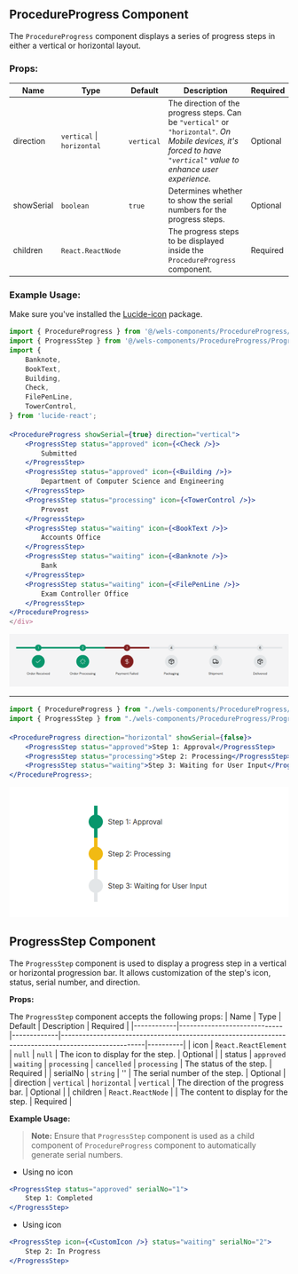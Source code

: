 ## ProcedureProgress Component

The `ProcedureProgress` component displays a series of progress steps in either a vertical or horizontal layout.

### Props:

| Name       | Type                       | Default    | Description                                                                                                                                                         | Required |
| ---------- | -------------------------- | ---------- | ------------------------------------------------------------------------------------------------------------------------------------------------------------------- | -------- |
| direction  | `vertical` \| `horizontal` | `vertical` | The direction of the progress steps. Can be `"vertical"` or `"horizontal"`. _On Mobile devices, it's forced to have `"vertical"` value to enhance user experience._ | Optional |
| showSerial | `boolean`                  | `true`     | Determines whether to show the serial numbers for the progress steps.                                                                                               | Optional |
| children   | `React.ReactNode`          |            | The progress steps to be displayed inside the `ProcedureProgress` component.                                                                                        | Required |

### Example Usage:

Make sure you've installed the [Lucide-icon](https://lucide.dev/icons/) package.

```jsx
import { ProcedureProgress } from '@/wels-components/ProcedureProgress/ProcedureProgress';
import { ProgressStep } from '@/wels-components/ProcedureProgress/ProgressStep';
import {
    Banknote,
    BookText,
    Building,
    Check,
    FilePenLine,
    TowerControl,
} from 'lucide-react';

<ProcedureProgress showSerial={true} direction="vertical">
	<ProgressStep status="approved" icon={<Check />}>
		Submitted
	</ProgressStep>
	<ProgressStep status="approved" icon={<Building />}>
		Department of Computer Science and Engineering
	</ProgressStep>
	<ProgressStep status="processing" icon={<TowerControl />}>
		Provost
	</ProgressStep>
	<ProgressStep status="waiting" icon={<BookText />}>
		Accounts Office
	</ProgressStep>
	<ProgressStep status="waiting" icon={<Banknote />}>
		Bank
	</ProgressStep>
	<ProgressStep status="waiting" icon={<FilePenLine />}>
		Exam Controller Office
	</ProgressStep>
</ProcedureProgress>
</div>
```

![example1](../images/order_processing_progress.png)

---

```jsx
import { ProcedureProgress } from "./wels-components/ProcedureProgress/ProcedureProgress";
import { ProgressStep } from "./wels-components/ProcedureProgress/ProgressStep";

<ProcedureProgress direction="horizontal" showSerial={false}>
    <ProgressStep status="approved">Step 1: Approval</ProgressStep>
    <ProgressStep status="processing">Step 2: Processing</ProgressStep>
    <ProgressStep status="waiting">Step 3: Waiting for User Input</ProgressStep>
</ProcedureProgress>;
```

<div align="center">
  <img src="../images/procedureProgress2.png" alt="Procedure Progress with Vertical Layout" />
</div>

## ProgressStep Component

The `ProgressStep` component is used to display a progress step in a vertical or horizontal progression bar. It allows customization of the step's icon, status, serial number, and direction.

**Props:**

The `ProgressStep` component accepts the following props:
| Name | Type | Default | Description | Required |
|------------|-----------------------------|-------------|-----------------------------------------------------------------------------------------------------|----------|
| icon | `React.ReactElement` \| `null` | `null` | The icon to display for the step. | Optional |
| status | `approved` \| `waiting` \| `processing` \| `cancelled` | `processing` | The status of the step. | Required |
| serialNo | `string` | '' | The serial number of the step. | Optional |
| direction | `vertical` \| `horizontal` | `vertical` | The direction of the progress bar. | Optional |
| children | `React.ReactNode` | | The content to display for the step. | Required |

**Example Usage:**

> **Note:** Ensure that `ProgressStep` component is used as a child component of `ProcedureProgress` component to automatically generate serial numbers.

-   Using no icon

```jsx
<ProgressStep status="approved" serialNo="1">
    Step 1: Completed
</ProgressStep>
```

-   Using icon

```jsx
<ProgressStep icon={<CustomIcon />} status="waiting" serialNo="2">
    Step 2: In Progress
</ProgressStep>
```
